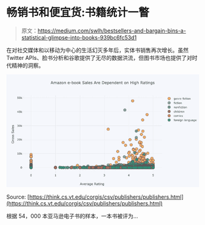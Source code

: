 # 畅销书和便宜货:书籍统计一瞥

> 原文：<https://medium.com/swlh/bestsellers-and-bargain-bins-a-statistical-glimpse-into-books-939bc6fc53d1>

在对社交媒体和以移动为中心的生活幻灭多年后，实体书销售再次增长。虽然 Twitter APIs、脸书分析和谷歌提供了无尽的数据洪流，但图书市场也提供了对时代精神的洞察。

![](img/5a6d468a45f30112dc7cc9db28554d69.png)

Source: [https://think.cs.vt.edu/corgis/csv/publishers/publishers.html](https://think.cs.vt.edu/corgis/csv/publishers/publishers.html)

根据 54，000 本亚马逊电子书的样本，一本书被评为…